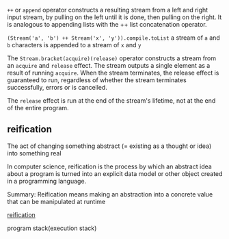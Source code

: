 `++` or `append` operator constructs a resulting stream from a left and right input stream, by pulling on the left until it is done, then pulling on the right. It is analogous to appending lists with the ++ list concatenation operator.

`(Stream('a', 'b') ++ Stream('x', 'y')).compile.toList`
 a stream of `a` and `b` characters is appended to a stream of `x` and `y`

 
The `Stream.bracket(acquire)(release)` operator constructs a stream from an `acquire` and `release` effect. The stream outputs a single element as a result of running `acquire`. When the stream terminates, the release effect is guaranteed to run, regardless of whether the stream terminates successfully, errors or is cancelled.


The `release` effect is run at the end of the stream's lifetime, not at the end of the entire program.


## reification

The act of changing something abstract (= existing as a thought or idea) into something real

In computer science, reification is the process by which an abstract idea about a program is turned into an explicit data model or other object created in a programming language.


Summary: Reification means making an abstraction into a concrete value that can be manipulated at runtime

[reification](https://ericnormand.me/article/reification)


program stack(execution stack)

